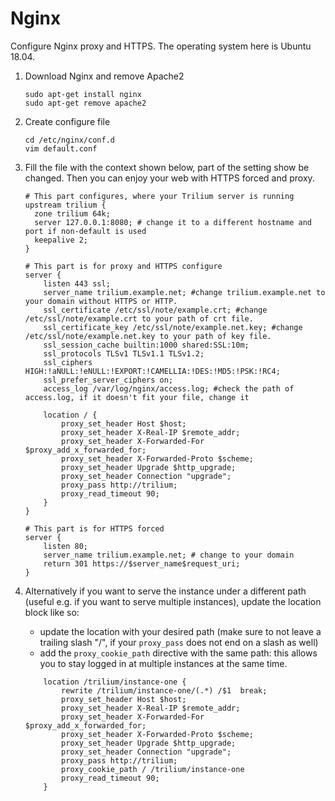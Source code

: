 # Nginx
Configure Nginx proxy and HTTPS. The operating system here is Ubuntu 18.04.

1.  Download Nginx and remove Apache2
    
    ```
    sudo apt-get install nginx
    sudo apt-get remove apache2
    ```
2.  Create configure file
    
    ```
    cd /etc/nginx/conf.d
    vim default.conf
    ```
3.  Fill the file with the context shown below, part of the setting show be changed. Then you can enjoy your web with HTTPS forced and proxy.
    
    ```
    # This part configures, where your Trilium server is running
    upstream trilium {
      zone trilium 64k;
      server 127.0.0.1:8080; # change it to a different hostname and port if non-default is used
      keepalive 2;
    }
    
    # This part is for proxy and HTTPS configure
    server {
        listen 443 ssl;
        server_name trilium.example.net; #change trilium.example.net to your domain without HTTPS or HTTP.
        ssl_certificate /etc/ssl/note/example.crt; #change /etc/ssl/note/example.crt to your path of crt file.
        ssl_certificate_key /etc/ssl/note/example.net.key; #change /etc/ssl/note/example.net.key to your path of key file.
        ssl_session_cache builtin:1000 shared:SSL:10m;
        ssl_protocols TLSv1 TLSv1.1 TLSv1.2;
        ssl_ciphers HIGH:!aNULL:!eNULL:!EXPORT:!CAMELLIA:!DES:!MD5:!PSK:!RC4;
        ssl_prefer_server_ciphers on;
        access_log /var/log/nginx/access.log; #check the path of access.log, if it doesn't fit your file, change it
    
        location / {
            proxy_set_header Host $host;
            proxy_set_header X-Real-IP $remote_addr;
            proxy_set_header X-Forwarded-For $proxy_add_x_forwarded_for;
            proxy_set_header X-Forwarded-Proto $scheme;
            proxy_set_header Upgrade $http_upgrade;
            proxy_set_header Connection "upgrade";
            proxy_pass http://trilium;
            proxy_read_timeout 90;
        }
    }
    
    # This part is for HTTPS forced
    server {
        listen 80;
        server_name trilium.example.net; # change to your domain
        return 301 https://$server_name$request_uri;
    }
    ```
4.  Alternatively if you want to serve the instance under a different path (useful e.g. if you want to serve multiple instances), update the location block like so:
    
    *   update the location with your desired path (make sure to not leave a trailing slash "/", if your `proxy_pass` does not end on a slash as well)
    *   add the `proxy_cookie_path` directive with the same path: this allows you to stay logged in at multiple instances at the same time.
    
    ```
        location /trilium/instance-one {
            rewrite /trilium/instance-one/(.*) /$1  break;
            proxy_set_header Host $host;
            proxy_set_header X-Real-IP $remote_addr;
            proxy_set_header X-Forwarded-For $proxy_add_x_forwarded_for;
            proxy_set_header X-Forwarded-Proto $scheme;
            proxy_set_header Upgrade $http_upgrade;
            proxy_set_header Connection "upgrade";
            proxy_pass http://trilium;
            proxy_cookie_path / /trilium/instance-one
            proxy_read_timeout 90;
        }
    
    ```